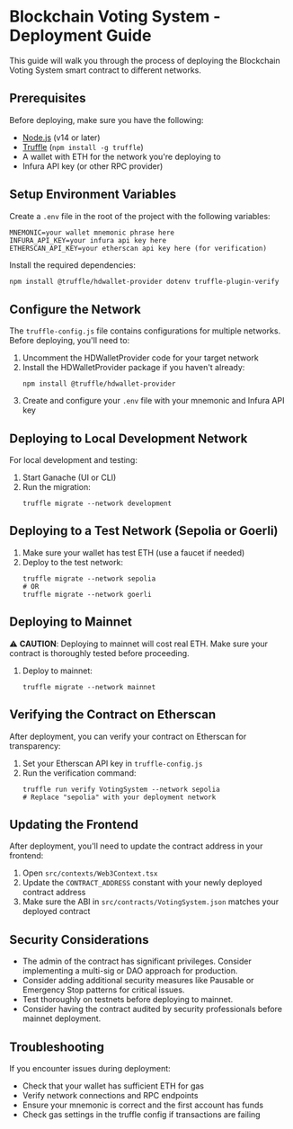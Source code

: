 # Blockchain Voting System - Deployment Guide

This guide will walk you through the process of deploying the Blockchain Voting System smart contract to different networks.

## Prerequisites

Before deploying, make sure you have the following:

- [Node.js](https://nodejs.org/) (v14 or later)
- [Truffle](https://trufflesuite.com/truffle/) (`npm install -g truffle`)
- A wallet with ETH for the network you're deploying to
- Infura API key (or other RPC provider)

## Setup Environment Variables

Create a `.env` file in the root of the project with the following variables:

```
MNEMONIC=your wallet mnemonic phrase here
INFURA_API_KEY=your infura api key here
ETHERSCAN_API_KEY=your etherscan api key here (for verification)
```

Install the required dependencies:

```bash
npm install @truffle/hdwallet-provider dotenv truffle-plugin-verify
```

## Configure the Network

The `truffle-config.js` file contains configurations for multiple networks. Before deploying, you'll need to:

1. Uncomment the HDWalletProvider code for your target network
2. Install the HDWalletProvider package if you haven't already:
   ```
   npm install @truffle/hdwallet-provider
   ```
3. Create and configure your `.env` file with your mnemonic and Infura API key

## Deploying to Local Development Network

For local development and testing:

1. Start Ganache (UI or CLI)
2. Run the migration:
   ```
   truffle migrate --network development
   ```

## Deploying to a Test Network (Sepolia or Goerli)

1. Make sure your wallet has test ETH (use a faucet if needed)
2. Deploy to the test network:
   ```
   truffle migrate --network sepolia
   # OR
   truffle migrate --network goerli
   ```

## Deploying to Mainnet

⚠️ **CAUTION**: Deploying to mainnet will cost real ETH. Make sure your contract is thoroughly tested before proceeding.

1. Deploy to mainnet:
   ```
   truffle migrate --network mainnet
   ```

## Verifying the Contract on Etherscan

After deployment, you can verify your contract on Etherscan for transparency:

1. Set your Etherscan API key in `truffle-config.js`
2. Run the verification command:
   ```
   truffle run verify VotingSystem --network sepolia
   # Replace "sepolia" with your deployment network
   ```

## Updating the Frontend

After deployment, you'll need to update the contract address in your frontend:

1. Open `src/contexts/Web3Context.tsx`
2. Update the `CONTRACT_ADDRESS` constant with your newly deployed contract address
3. Make sure the ABI in `src/contracts/VotingSystem.json` matches your deployed contract

## Security Considerations

- The admin of the contract has significant privileges. Consider implementing a multi-sig or DAO approach for production.
- Consider adding additional security measures like Pausable or Emergency Stop patterns for critical issues.
- Test thoroughly on testnets before deploying to mainnet.
- Consider having the contract audited by security professionals before mainnet deployment.

## Troubleshooting

If you encounter issues during deployment:

- Check that your wallet has sufficient ETH for gas
- Verify network connections and RPC endpoints
- Ensure your mnemonic is correct and the first account has funds
- Check gas settings in the truffle config if transactions are failing
